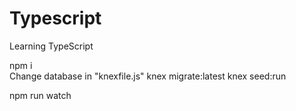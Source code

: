 # Typescript
Learning TypeScript

npm i <br/>
Change database in "knexfile.js"
knex migrate:latest
knex seed:run

npm run watch
